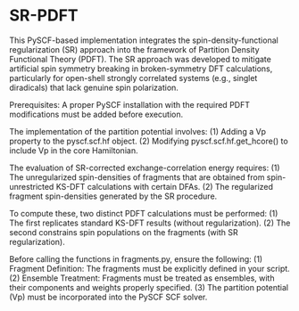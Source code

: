 # SR-PDFT
This PySCF-based implementation integrates the spin-density-functional regularization (SR) approach into the framework of Partition Density Functional Theory (PDFT).
The SR approach was developed to mitigate artificial spin symmetry breaking in broken-symmetry DFT calculations, particularly for open-shell strongly correlated systems (e.g., singlet diradicals) that lack genuine spin polarization.

Prerequisites: A proper PySCF installation with the required PDFT modifications must be added before execution.

The implementation of the partition potential involves:
(1) Adding a Vp property to the pyscf.scf.hf object.
(2) Modifying pyscf.scf.hf.get_hcore() to include Vp in the core Hamiltonian.

The evaluation of SR-corrected exchange-correlation energy requires: 
(1) The unregularized spin-densities of fragments that are obtained from spin-unrestricted KS-DFT calculations with certain DFAs.
(2) The regularized fragment spin-densities generated by the SR procedure. 

To compute these, two distinct PDFT calculations must be performed:
(1) The first replicates standard KS-DFT results (without regularization).
(2) The second constrains spin populations on the fragments (with SR regularization).

Before calling the functions in fragments.py, ensure the following:
(1) Fragment Definition: The fragments must be explicitly defined in your script.
(2) Ensemble Treatment: Fragments must be treated as ensembles, with their components and weights properly specified.
(3) The partition potential (Vp) must be incorporated into the PySCF SCF solver.

